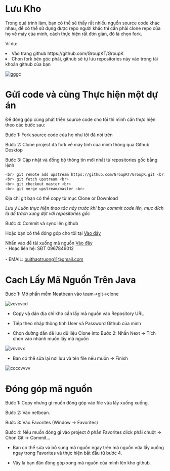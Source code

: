 # Lưu Kho 

Trong quá trình làm, bạn có thể sẽ thấy rất nhiều nguồn source code khác nhau, để có thể sử dụng được repo người khác thì cần phải clone repo của họ về máy của mình, cách thực hiện rất đơn giản, đó là chọn fork.

Ví dụ:

<li>Vào trang github https://github.com/GroupKT/GroupK</li>
<li>Chon fork bên góc phải, github sẽ tự lưu repositories  này vào trong tài khoản github của bạn</li>


![gggc](https://user-images.githubusercontent.com/27818800/28244265-62c7e744-6a10-11e7-83ef-a8de2a6f6668.jpg)


# Gửi code và cùng Thực hiện một dự án
Để đóng góp cùng phát triển source code cho tôi thì mình cần thực hiện theo các bước sau:

Bước 1: Fork source code của họ như tôi đã nói trên

Bước 2: Clone project đã fork về máy tính của mình thông qua Github Desktop

Bước 3: Cập nhật và đồng bộ thông tin mới nhất từ repositories  gốc bằng lệnh


```sh
<br> git remote add upstream https://github.com/GroupKT/GroupK.git <br>
<br> git fetch upstream <br>
<br> git checkout master <br>
<br> git merge upstream/master <br>
```

Địa chỉ git bạn có thể copy từ mục Clone or Download

*Lưu ý*
*Luôn thực hiện thao tác này trước khi bạn commit code lên, mục đích là để trách xung đột với repositories gốc*

Bước 4: Commit và sync lên github

Hoặc bạn có thể đóng góp cho tôi tại [Vào đây](https://github.com/GroupKT/GroupK/issues)


Nhấn vào  để tải xuống mã nguồn [Vào đây](https://github.com/GroupKT/GroupK/archive/master.zip)
            <br> - Hoạc liên hệ: SĐT 0967846012<br>
            <br> - EMAIL: buithaotruong11@gmail.com<br>

# Cach Lấy Mã Nguồn Trên Java
Bươc 1: Mở phần mềm Neatbean vào team->git->clone

![vcvcvcd](https://user-images.githubusercontent.com/27818800/28245793-5cb880d4-6a38-11e7-9f22-ffddd8963754.png)

- Copy và dán địa chỉ kho cần lấy mả nguồn vào Repository URL

- Tiếp theo nhập thông tinh User và Password Github của mình

- Chọn đường dẫn để lưu dữ liệu Clone into 
Bước 2: Nhấn Next -> Tích chon vào nhánh muốn lấy mã nguồn 

![vcvcvx](https://user-images.githubusercontent.com/27818800/28245779-15e1c594-6a38-11e7-9f54-c56c59506ddf.png)

- Bạn có thể sữa lại nơi lưu và tên file nếu muốn -> Finish

![ccccvvvv](https://user-images.githubusercontent.com/27818800/28245804-91d88804-6a38-11e7-9727-72c4ce07f496.png)

# Đóng góp mã nguồn
Bước 1: Copy nhưng gì muốn đóng góp vào file vừa lấy xuống xuống.

Bước 2: Vào netbean.

Bước 3: Vào Favorites (Window -> Favorites)

Bước 4: Nếu muốn đóng gì vào project ở phần Favorites click phải chuột -> Chon Git -> Commit...
- Bạn có thể sửa và bổ sung mã nguồn ngay trên mã nguồn vừa lấy xuống ngay trong Favorites và thực hiện bắt đầu từ bước 4.

- Vậy là bạn đãn đóng góp xong mã nguồn của mình lên kho github. 
